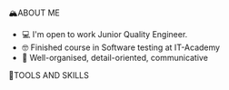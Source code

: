 🏔ABOUT ME

- 💻 I'm open to work Junior Quality Engineer.
- 🤓 Finished course in Software testing at IT-Academy
- 🌱 Well-organised, detail-oriented, communicative





💪TOOLS AND SKILLS


<!---
IrishRT/IrishRT is a ✨ special ✨ repository because its `README.md` (this file) appears on your GitHub profile.
You can click the Preview link to take a look at your changes.
--->
